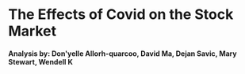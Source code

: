 # The Effects of Covid on the Stock Market
#### Analysis by: Don'yelle Allorh-quarcoo, David Ma, Dejan Savic, Mary Stewart, Wendell K
